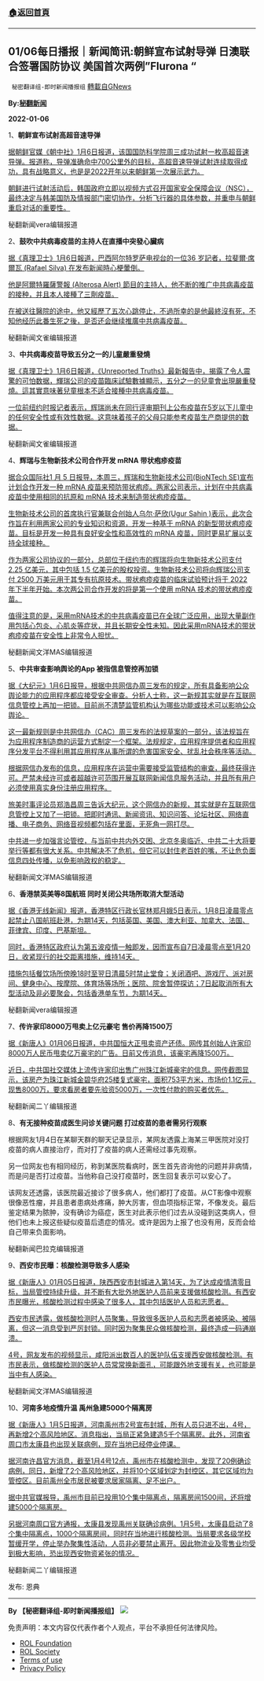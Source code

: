###  [:house:返回首頁](https://github.com/ourhimalayas/txt)
---


## 01/06每日播报｜新闻简讯:朝鲜宣布试射导弹 日澳联合签署国防协议 美国首次两例&#8221;Flurona &#8220;
` 秘密翻译组-即时新闻播报组` [轉載自GNews](https://gnews.org/zh-hans/1828083/)

**By:[秘翻新闻](https://gtv.org/video/id=61d6b1dd31a71619b575bed0)**

**2022-01-06**

1、**朝鲜宣布试射高超音速导弹**

[据朝鲜官媒《朝中社》1月6日报道，该国国防科学院周三成功试射一枚高超音速导弹。报道称，导弹准确命中700公里外的目标，高超音速导弹试射连续取得成功，具有战略意义，也是是2022开年以来朝鲜第一次展示武力。](https://www.zaobao.com.sg/realtime/world/story20220106-1230126)

[朝鲜进行试射活动后，韩国政府立即以视频方式召开国家安全保障会议（NSC），最终决定与韩美国防及情报部门密切协作，分析飞行器的具体参数，并重申与朝鲜重启对话的重要性。](https://www.zaobao.com.sg/realtime/world/story20220106-1230126)

秘翻新闻vera编辑报道

2、**鼓吹中共病毒疫苗的主持人在直播中突發心臟病**

[据《真理卫士》1月6日報道，巴西阿尔特罗萨电视台的一位36 岁記者，拉斐爾·席爾瓦 (Rafael Silva) 在发布新闻時心梗暈倒。](https://thetruedefender.com/arrogant-journalist-promoting-the-c-19-shots-has-heart-attack-on-live-tv/)

[他是阿爾特羅薩警報 (Alterosa Alert) 節目的主持人，他不断的推广中共病毒疫苗的接种，并且本人接種了三劑疫苗。](https://thetruedefender.com/arrogant-journalist-promoting-the-c-19-shots-has-heart-attack-on-live-tv/)

[在被送往醫院的途中，他又經歷了五次心跳停止，不過所幸的是他最終沒有死，不知他经历此番生死之後，是否还会继续推廣中共病毒疫苗。](https://thetruedefender.com/arrogant-journalist-promoting-the-c-19-shots-has-heart-attack-on-live-tv/)

秘翻新闻文雀编辑报道

3、**中共病毒疫苗导致五分之一的儿童嚴重發燒**

[据《真理卫士》1月6日報道，《Unreported Truths》最新報告中，揭露了令人震驚的可怕数据，輝瑞公司的疫苗臨床試驗數據顯示，五分之一的兒童會出現嚴重發燒。這其實意味著兒童根本不适合接種中共病毒疫苗。](https://thetruedefender.com/shocking-pfizer-c-19-shot-causes-severe-fever-in-1-of-5-children/)

[一位前纽约时报记者表示，辉瑞尚未在同行评审期刊上公布疫苗在5岁以下儿童中的任何安全性或有效性数据。这意味着孩子的父母只能参考疫苗生产商提供的数据。](https://thetruedefender.com/shocking-pfizer-c-19-shot-causes-severe-fever-in-1-of-5-children/)

秘翻新闻文雀编辑报道

4、**辉瑞与生物新技术公司合作开发 mRNA 带状疱疹疫苗**

[据合众国际社1 月 5 日报导，本周三，辉瑞和生物新技术公司(BioNTech SE)宣布计划合作开发一种 mRNA 疫苗来预防带状疱疹。两家公司表示，计划在中共病毒疫苗中使用相同的抗原和 mRNA 技术来制造带状疱疹疫苗。](https://www.upi.com/Top_News/US/2022/01/05/Pfizer-BioNTech-shingles-vaccine/8511641408182/)

[生物新技术公司的首席执行官兼联合创始人乌尔·萨欣(Ugur Sahin )表示，此次合作旨在利用两家公司的专业知识和资源，开发一种基于 mRNA 的新型带状疱疹疫苗。目标是开发一种具有良好安全性和高效性的 mRNA 疫苗，同时更易扩展以支持全球接种。](https://www.upi.com/Top_News/US/2022/01/05/Pfizer-BioNTech-shingles-vaccine/8511641408182/)

[作为两家公司协议的一部分，总部位于纽约市的辉瑞将向生物新技术公司支付 2.25 亿美元，其中包括 1.5 亿美元的股权投资。生物新技术公司将向辉瑞公司支付 2500 万美元用于其专有抗原技术。带状疱疹疫苗的临床试验预计将于 2022 年下半年开始。本次两公司合作开发的将是第一个使用 mRNA 技术的带状疱疹疫苗。](https://www.upi.com/Top_News/US/2022/01/05/Pfizer-BioNTech-shingles-vaccine/8511641408182/)

[值得注意的是，采用mRNA技术的中共病毒疫苗已在全球广泛应用，出现大量副作用包括心包炎、心肌炎等症状，并且长期安全性未知。因此采用mRNA技术的带状疱疹疫苗在安全性上非常令人担忧。](https://www.upi.com/Top_News/US/2022/01/05/Pfizer-BioNTech-shingles-vaccine/8511641408182/)

秘翻新闻文洋MAS编辑报道

5、**中共审查影响舆论的App 被指信息管控再加锁**

[据《大纪元》1月6日报导，根据中共网信办周三发布的规定，所有具备影响公众舆论能力的应用程序都应接受安全审查。分析人士称，这一新规其实就是在互联网信息管控上再加一把锁。目前尚不清楚监管机构认为哪些功能或技术可以影响公众舆论。](https://www.epochtimes.com/gb/22/1/5/n13484759.htm)

[这一最新规则是中共网信办（CAC）周三发布的法规草案的一部分，该法规旨在为应用程序制造商的运营方式制定一个框架。法规规定，应用程序提供者和应用程序分发平台不得利用其应用程序从事所谓的危害国家安全、扰乱社会秩序等活动。](https://www.epochtimes.com/gb/22/1/5/n13484759.htm)

[根据网信办发布的信息，应用程序在运营中需要接受监管结构的审查，最终获得许可。严禁未经许可或者超越许可范围开展互联网新闻信息服务活动，并且所有用户必须使用真实身份注册应用程序。](https://www.epochtimes.com/gb/22/1/5/n13484759.htm)

[旅美时事评论员郑浩昌周三告诉大纪元，这个网信办的新规，其实就是在互联网信息管控上又加了一把锁。把即时通讯、新闻资讯、知识问答、论坛社区、网络直播、电子商务、网络音视频都包括在里面，无死角一网打尽。](https://www.epochtimes.com/gb/22/1/5/n13484759.htm)

[中共进一步加强言论管控，与当前中共内外交困、北京冬奥临近、中共二十大将要举行等都有很大关系。中共解决不了危机，但它可以封住老百姓的嘴，不让危负面信息四处传播，以免影响政权的稳定。](https://www.epochtimes.com/gb/22/1/5/n13484759.htm)

秘翻新闻文洋MAS编辑报道

6、**香港禁英美等8国航班 同时关闭公共场所取消大型活动**

[据《香港无线新闻》报道，香港特区行政长官林郑月娥5日表示，1月8日凌晨零点起禁止八国航班赴港，为期14天，包括英国、美国、澳大利亚、加拿大、法国、菲律宾、印度、巴基斯坦。](https://ishare.ifeng.com/c/s/v002ea8UCuaPlb8i6UZpGg-_8hK8Ka0gTpn5iVD--mAzAIAto__)

[同时，香港特区政府认为第五波疫情一触即发，因而宣布自7日凌晨零点至1月20日，收紧现行的社交距离措施，维持14天。](https://ishare.ifeng.com/c/s/v002ea8UCuaPlb8i6UZpGg-_8hK8Ka0gTpn5iVD--mAzAIAto__)

[措施包括餐饮场所傍晚18时至翌日清晨5时禁止堂食；关闭酒吧、游戏厅、派对房间、健身中心、按摩院、体育场等场所；医院、院舍暂停探访；7日起取消所有大型活动及非必要聚会，包括香港单车节，为期14天。](https://ishare.ifeng.com/c/s/v002ea8UCuaPlb8i6UZpGg-_8hK8Ka0gTpn5iVD--mAzAIAto__)

秘翻新闻vera编辑报道

7、**传许家印8000万甩卖上亿元豪宅 售价再降1500万**

[据《新唐人》01月06日报道，中共国恒大正甩卖资产还债。网传其创始人许家印8000万人民币甩卖亿万豪宅的广告。日前又传消息，该豪宅再降1500万。](https://m.ntdtv.com/gb/2022/01/05/a103313628.html)

[近日，中共国社交媒体上流传许家印出售广州珠江新城豪宅的信息。网传截图显示，该房产为珠江新城金碧华府25楼复式豪宅，面积753平方米，市场价1.1亿元，现售8000万，要求看房者要先验资5000万，一次性付款的购买者优先。](https://m.ntdtv.com/gb/2022/01/05/a103313628.html)

秘翻新闻二丫编辑报道

8、**有无接种疫苗成医生问诊关键问题 打过疫苗的患者需另行观察**

根据网友1月4日在某聊天群的聊天记录显示，某网友透露上海某三甲医院对没打疫苗的病人直接治疗，而对打了疫苗的病人还需经过事先观察。

另一位网友也有相同经历，称到某医院看病时，医生首先咨询他的问题并非病情，而是问是否打过疫苗。当他称自己没打疫苗时，医生回复表示可以安心了。

该网友还透露，该医院最近接诊了很多病人，他们都打了疫苗。从CT影像中观察很像恶性瘤，并且患者患病处疼痛，肿大厉害，但血项指标正常，不像发炎。最后鉴定结果为脓肿，没有确诊为癌症，医生对此表示他们过去从没碰到这类病人，但他们也未上报这些疑似疫苗后遗症的情况。或许是因为上报了也没有用，反而会给自己带来负面影响。

秘翻新闻巴拉克编辑报道

9、**西安市民曝：核酸检测导致多人感染**

[据《新唐人》01月05日报道，陕西西安市封城进入第14天，为了达成疫情清零目标，当局管控持续升级，并不断有大批外地医护人员前来支援做核酸检测。有西安市民曝光，核酸检测过程中感染了很多人，其中包括医护人员和志愿者。](https://www.ntdtv.com/gb/2022/01/05/a103313239.html)

[西安市民透露，做核酸检测时人员聚集，导致很多医护人员和志愿者被感染、被隔离，但这一消息受到严厉封锁。同时因为聚集民众做核酸检测，最终造成一码通崩溃。](https://www.ntdtv.com/gb/2022/01/05/a103313239.html)

[4号，网友发布的视频显示，咸阳派出数百人的医护队伍支援西安做核酸检测。有市民表示，做核酸检测的医护人员常常换新面孔，可能跟外地支援有关，也可能是当中有人感染。](https://www.ntdtv.com/gb/2022/01/05/a103313239.html)

秘翻新闻文洋MAS编辑报道

10、**河南多地疫情升温 禹州急建5000个隔离房**

[据《新唐人》1月5日报道，河南禹州市2号宣布封城，所有人员只进不出，4号，再新增2个高风险地区。消息指出，当局正紧急建造5千个隔离房。此外，河南省周口市太康县也出现关联病例，现在当地已经停业停课。](https://m.ntdtv.com/gb/2022/01/05/a103313253.html)

[据河南许昌官方消息，截至1月4号12点，禹州市在核酸检测中，发现了20例确诊病例，同日，新增了2个高风险地区，并将10个区域划定为封控区，其它区域均为管控区。目前禹州全市居民被要求居家隔离、足不出户。](https://m.ntdtv.com/gb/2022/01/05/a103313253.html)

[据中共官媒报导，禹州市目前已投用10个集中隔离点，隔离房间1500间，还将增建5000个隔离房。](https://m.ntdtv.com/gb/2022/01/05/a103313253.html)

[另据河南周口官方通报，太康县发现禹州关联确诊病例。1月5号，太康县启动了8个集中隔离点，1000个隔离房间，同时在当地进行核酸检测。当局要求各级学校暂缓开学，停止举办聚集性活动，人员非必要禁止离开。因此物流业及零售业均受到极大影响，恐出现西安物资紧张的情况。](https://m.ntdtv.com/gb/2022/01/05/a103313253.html)

秘翻新闻二丫编辑报道

发布: 恩典

* * *

**By 【秘密翻译组-即时新闻播报组】**
![](https://assets.gnews.org/wp-content/uploads/2022/01/截圖-2021-12-28-00.48.35.png)
 

免责声明：本文内容仅代表作者个人观点，平台不承担任何法律风险。

- [ROL Foundation](https://rolfoundation.org/)
- [ROL Society](https://rolsociety.org/)
- [Terms of use](https://gnews.org/terms-of-use-3/)
- [Privacy Policy](https://gnews.org/privacy-policy/)
